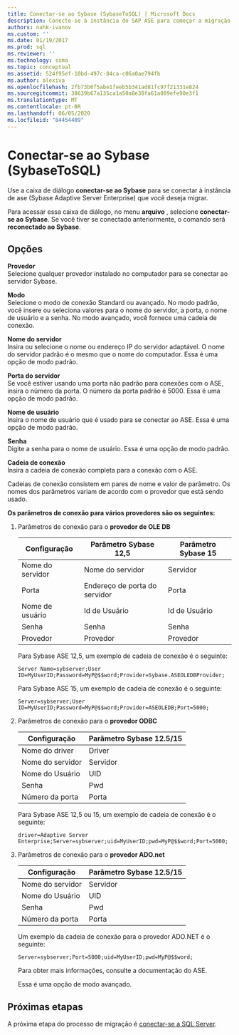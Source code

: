 ```yaml
---
title: Conectar-se ao Sybase (SybaseToSQL) | Microsoft Docs
description: Conecte-se à instância do SAP ASE para começar a migração usando o SSMA para Sybase (SAP ASE). Use a caixa de diálogo Conectar-se ao Sybase.
authors: nahk-ivanov
ms.custom: ''
ms.date: 01/19/2017
ms.prod: sql
ms.reviewer: ''
ms.technology: ssma
ms.topic: conceptual
ms.assetid: 524f95ef-10bd-497c-84ca-c06a0ae794fb
ms.author: alexiva
ms.openlocfilehash: 2fb73b6f5abe1feeb5b341ad81fc97f21331e824
ms.sourcegitcommit: 38639b67a135ca1a50a8e38fa61a089efe90e3f1
ms.translationtype: MT
ms.contentlocale: pt-BR
ms.lasthandoff: 06/05/2020
ms.locfileid: "84454409"
---
```

# <a name="connect-to-sybase-sybasetosql"></a>Conectar-se ao Sybase (SybaseToSQL)

Use a caixa de diálogo **conectar-se ao Sybase** para se conectar à instância de ase (Sybase Adaptive Server Enterprise) que você deseja migrar.

Para acessar essa caixa de diálogo, no menu **arquivo** , selecione **conectar-se ao Sybase**. Se você tiver se conectado anteriormente, o comando será **reconectado ao Sybase**.

## <a name="options"></a>Opções

**Provedor**  
Selecione qualquer provedor instalado no computador para se conectar ao servidor Sybase.

**Modo**  
Selecione o modo de conexão Standard ou avançado. No modo padrão, você insere ou seleciona valores para o nome do servidor, a porta, o nome de usuário e a senha. No modo avançado, você fornece uma cadeia de conexão.

**Nome do servidor**  
Insira ou selecione o nome ou endereço IP do servidor adaptável. O nome do servidor padrão é o mesmo que o nome do computador. Essa é uma opção de modo padrão.

**Porta do servidor**  
Se você estiver usando uma porta não padrão para conexões com o ASE, insira o número da porta. O número da porta padrão é 5000. Essa é uma opção de modo padrão.
  
**Nome de usuário**  
Insira o nome de usuário que é usado para se conectar ao ASE. Essa é uma opção de modo padrão.

**Senha**  
Digite a senha para o nome de usuário. Essa é uma opção de modo padrão.

**Cadeia de conexão**  
Insira a cadeia de conexão completa para a conexão com o ASE.

Cadeias de conexão consistem em pares de nome e valor de parâmetro. Os nomes dos parâmetros variam de acordo com o provedor que está sendo usado.

**Os parâmetros de conexão para vários provedores são os seguintes:**

1. Parâmetros de conexão para o **provedor de OLE DB**

   |Configuração|Parâmetro Sybase 12,5|Parâmetro Sybase 15|
   |-----------|-------------------------|-----------------------|
   |Nome do servidor|Nome do servidor|Servidor|
   |Porta|Endereço de porta do servidor|Porta|
   |Nome de usuário|Id de Usuário|Id de Usuário|
   |Senha|Senha|Senha|
   |Provedor|Provedor|Provedor|

   Para Sybase ASE 12,5, um exemplo de cadeia de conexão é o seguinte:

   `Server Name=sybserver;User ID=MyUserID;Password=MyP@$$word;Provider=Sybase.ASEOLEDBProvider;`

   Para Sybase ASE 15, um exemplo de cadeia de conexão é o seguinte:

   `Server=sybserver;User ID=MyUserID;Password=MyP@$$word;Provider=ASEOLEDB;Port=5000;`

2. Parâmetros de conexão para o **provedor ODBC**

   |Configuração|Parâmetro Sybase 12.5/15|
   |-----------|-----------------------------|
   |Nome do driver|Driver|
   |Nome do servidor|Servidor|
   |Nome do Usuário|UID|
   |Senha|Pwd|
   |Número da porta|Porta|

   Para Sybase ASE 12,5 ou 15, um exemplo de cadeia de conexão é o seguinte:

   `driver=Adaptive Server Enterprise;Server=sybserver;uid=MyUserID;pwd=MyP@$$word;Port=5000;`

3. Parâmetros de conexão para o **provedor ADO.net**

   |Configuração|Parâmetro Sybase 12.5/15|
   |-----------|-----------------------------|
   |Nome do servidor|Servidor|
   |Nome do Usuário|UID|
   |Senha|Pwd|
   |Número da porta|Porta|

   Um exemplo da cadeia de conexão para o provedor ADO.NET é o seguinte:

   `Server=sybserver;Port=5000;uid=MyUserID;pwd=MyP@$$word;`

   Para obter mais informações, consulte a documentação do ASE.

   Essa é uma opção de modo avançado.

## <a name="next-steps"></a>Próximas etapas

A próxima etapa do processo de migração é [conectar-se a SQL Server](connect-to-sql-server-sybasetosql.md).
